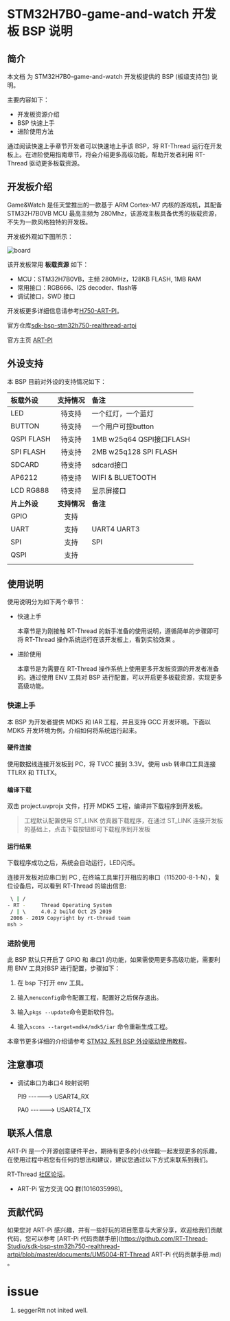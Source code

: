 # STM32H7B0-game-and-watch 开发板 BSP 说明

## 简介

本文档 为 STM32H7B0-game-and-watch 开发板提供的 BSP (板级支持包) 说明。

主要内容如下：

- 开发板资源介绍
- BSP 快速上手
- 进阶使用方法

通过阅读快速上手章节开发者可以快速地上手该 BSP，将 RT-Thread 运行在开发板上。在进阶使用指南章节，将会介绍更多高级功能，帮助开发者利用 RT-Thread 驱动更多板载资源。

## 开发板介绍

Game&Watch 是任天堂推出的一款基于 ARM Cortex-M7 内核的游戏机，其配备 STM32H7B0VB MCU 最高主频为 280Mhz，该游戏主板具备优秀的板载资源，不失为一款风格独特的开发板。

开发板外观如下图所示：

![board](figures/board.jpg)

该开发板常用 **板载资源** 如下：

- MCU：STM32H7B0VB，主频 280MHz，128KB FLASH, 1MB RAM
- 常用接口：RGB666、I2S decoder、flash等
- 调试接口，SWD 接口

开发板更多详细信息请参考[H750-ART-PI](https://www.rt-thread.org/product/153.html)。

官方仓库[sdk-bsp-stm32h750-realthread-artpi](https://github.com/RT-Thread-Studio/sdk-bsp-stm32h750-realthread-artpi)

官方主页 [ART-PI](https://art-pi.gitee.io/website)

## 外设支持

本 BSP 目前对外设的支持情况如下：

| **板载外设** | **支持情况** | **备注**                  |
| :----------- | :----------: | :------------------------ |
| LED          |    待支持    | 一个红灯，一个蓝灯        |
| BUTTON       |    待支持    | 一个用户可控button        |
| QSPI  FLASH  |    待支持    | 1MB w25q64  QSPI接口FLASH |
| SPI  FLASH   |    待支持    | 2MB w25q128 SPI FLASH     |
| SDCARD       |    待支持    | sdcard接口                |
| AP6212       |    待支持    | WIFI & BLUETOOTH          |
| LCD RG888    |    待支持    | 显示屏接口                |
| **片上外设** | **支持情况** | **备注**                  |
| GPIO         |     支持     |                           |
| UART         |     支持     | UART4 UART3               |
| SPI          |     支持     | SPI                       |
| QSPI         |     支持     |                           |
|              |              |                           |


## 使用说明

使用说明分为如下两个章节：

- 快速上手

    本章节是为刚接触 RT-Thread 的新手准备的使用说明，遵循简单的步骤即可将 RT-Thread 操作系统运行在该开发板上，看到实验效果 。

- 进阶使用

    本章节是为需要在 RT-Thread 操作系统上使用更多开发板资源的开发者准备的。通过使用 ENV 工具对 BSP 进行配置，可以开启更多板载资源，实现更多高级功能。


### 快速上手

本 BSP 为开发者提供 MDK5 和 IAR 工程，并且支持 GCC 开发环境。下面以 MDK5 开发环境为例，介绍如何将系统运行起来。

#### 硬件连接

使用数据线连接开发板到 PC，将 TVCC 接到 3.3V。使用 usb 转串口工具连接 TTLRX 和 TTLTX。

#### 编译下载

双击 project.uvprojx 文件，打开 MDK5 工程，编译并下载程序到开发板。

> 工程默认配置使用 ST_LINK 仿真器下载程序，在通过 ST_LINK 连接开发板的基础上，点击下载按钮即可下载程序到开发板

#### 运行结果

下载程序成功之后，系统会自动运行，LED闪烁。

连接开发板对应串口到 PC , 在终端工具里打开相应的串口（115200-8-1-N），复位设备后，可以看到 RT-Thread 的输出信息:

```bash
 \ | /
- RT -     Thread Operating System
 / | \     4.0.2 build Oct 25 2019
 2006 - 2019 Copyright by rt-thread team
msh >
```
### 进阶使用

此 BSP 默认只开启了 GPIO 和 串口1 的功能，如果需使用更多高级功能，需要利用 ENV 工具对BSP 进行配置，步骤如下：

1. 在 bsp 下打开 env 工具。

2. 输入`menuconfig`命令配置工程，配置好之后保存退出。

3. 输入`pkgs --update`命令更新软件包。

4. 输入`scons --target=mdk4/mdk5/iar` 命令重新生成工程。

本章节更多详细的介绍请参考 [STM32 系列 BSP 外设驱动使用教程](../docs/STM32系列BSP外设驱动使用教程.md)。

## 注意事项

- 调试串口为串口4 映射说明

    PI9  ------> USART4_RX

    PA0 ------> USART4_TX 

## 联系人信息

ART-Pi 是一个开源创意硬件平台，期待有更多的小伙伴能一起发现更多的乐趣，在使用过程中若您有任何的想法和建议，建议您通过以下方式来联系到我们。

RT-Thread [社区论坛](https://club.rt-thread.org/)。

-  ART-Pi 官方交流 QQ 群(1016035998)。

## 贡献代码

如果您对 ART-Pi 感兴趣，并有一些好玩的项目愿意与大家分享，欢迎给我们贡献代码，您可以参考 [ART-Pi 代码贡献手册](https://github.com/RT-Thread-Studio/sdk-bsp-stm32h750-realthread-artpi/blob/master/documents/UM5004-RT-Thread ART-Pi 代码贡献手册.md) 。


# issue
1. seggerRtt not inited well.